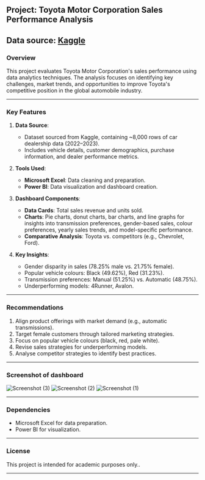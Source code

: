 
## Project: Toyota Motor Corporation Sales Performance Analysis  
 
Data source: [Kaggle](https://www.kaggle.com)
---

### Overview  
This project evaluates Toyota Motor Corporation's sales performance using data analytics techniques. The analysis focuses on identifying key challenges, market trends, and opportunities to improve Toyota's competitive position in the global automobile industry.

---

### Key Features  
1. **Data Source**:  
   - Dataset sourced from Kaggle, containing ~8,000 rows of car dealership data (2022–2023).  
   - Includes vehicle details, customer demographics, purchase information, and dealer performance metrics.  

2. **Tools Used**:  
   - **Microsoft Excel**: Data cleaning and preparation.  
   - **Power BI**: Data visualization and dashboard creation.  

3. **Dashboard Components**:  
   - **Data Cards**: Total sales revenue and units sold.  
   - **Charts**: Pie charts, donut charts, bar charts, and line graphs for insights into transmission preferences, gender-based sales, colour preferences, yearly sales trends, and model-specific performance.  
   - **Comparative Analysis**: Toyota vs. competitors (e.g., Chevrolet, Ford).  

4. **Key Insights**:  
   - Gender disparity in sales (78.25% male vs. 21.75% female).  
   - Popular vehicle colours: Black (49.62%), Red (31.23%).  
   - Transmission preferences: Manual (51.25%) vs. Automatic (48.75%).  
   - Underperforming models: 4Runner, Avalon.  

---

### Recommendations  
1. Align product offerings with market demand (e.g., automatic transmissions).  
2. Target female customers through tailored marketing strategies.  
3. Focus on popular vehicle colours (black, red, pale white).  
4. Revise sales strategies for underperforming models.  
5. Analyse competitor strategies to identify best practices.  

---

### Screenshot of dashboard 
![Screenshot (3)](https://github.com/user-attachments/assets/4d2a5e99-306e-4f0f-adf1-50af48f2087f)
![Screenshot (2)](https://github.com/user-attachments/assets/353c2063-03f3-4674-9fee-031a68003383)
![Screenshot (1)](https://github.com/user-attachments/assets/f04ef9fa-0114-44c4-a4ff-7ba7c133c0d1)

---

### Dependencies  
- Microsoft Excel for data preparation.  
- Power BI for visualization.  

---

### License  
This project is intended for academic purposes only..  

--- 




